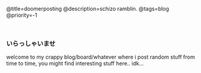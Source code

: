 @title=doomerposting
@description=schizo ramblin.
@tags=blog
@priority=-1

<br />

### いらっしゃいませ
welcome to my crappy blog/board/whatever
where i post random stuff from time to time, you might find interesting stuff here.. idk...
